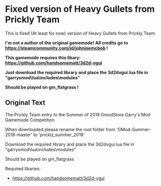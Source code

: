 # Fixed version of Heavy Gullets from Prickly Team
This is fixed (At least for now) version of Heavy Gullets from Prickly Team.

**I'm not a author of the original gamemode! All credits go to https://steamcommunity.com/id/johnjoemcbob !**

**This gamemode requires this libary: https://github.com/handsomematt/3d2d-vgui**

**Just download the required library and place the 3d2dvgui.lua file in "garrysmod\lua\includes\modules"**

**Should be played on gm_flatgrass !**

## Original Text

The Prickly Team entry to the Summer of 2018 GmodStore Garry's Mod Gamemode Competition

When downloaded please rename the root folder from 'GMod-Summer-2018-master' to 'prickly_summer_2018'

Download the required library and place the 3d2dvgui.lua file in "garrysmod\lua\includes\modules"

Should be played on gm_flatgrass

Required libaries:
-	https://github.com/handsomematt/3d2d-vgui
